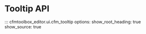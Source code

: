 # Tooltip API

::: cfmtoolbox_editor.ui.cfm_tooltip
    options:
      show_root_heading: true
      show_source: true
